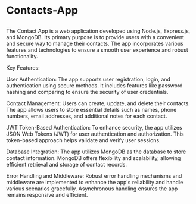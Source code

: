 # Contacts-App

## 
The Contact App is a web application developed using Node.js, Express.js, and MongoDB. Its primary purpose is to provide users with a convenient and secure way to manage their contacts. The app incorporates various features and technologies to ensure a smooth user experience and robust functionality.

Key Features:

User Authentication: The app supports user registration, login, and authentication using secure methods. It includes features like password hashing and comparing to ensure the security of user credentials.

Contact Management: Users can create, update, and delete their contacts. The app allows users to store essential details such as names, phone numbers, email addresses, and additional notes for each contact.

JWT Token-Based Authentication: To enhance security, the app utilizes JSON Web Tokens (JWT) for user authentication and authorization. This token-based approach helps validate and verify user sessions.

Database Integration: The app utilizes MongoDB as the database to store contact information. MongoDB offers flexibility and scalability, allowing efficient retrieval and storage of contact records.

Error Handling and Middleware: Robust error handling mechanisms and middleware are implemented to enhance the app's reliability and handle various scenarios gracefully. Asynchronous handling ensures the app remains responsive and efficient.
